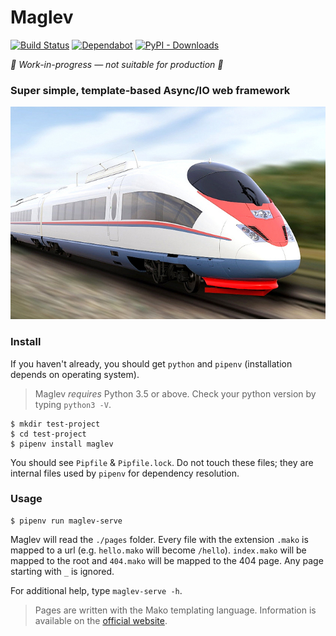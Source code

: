 # Maglev

[![Build Status](https://travis-ci.org/jwinnie/maglev.svg?branch=master)](https://travis-ci.org/jwinnie/maglev)
[![Dependabot](https://badgen.net/badge/Dependabot/enabled/green?icon=dependabot)](https://dependabot.com/)
[![PyPI - Downloads](https://img.shields.io/pypi/dm/maglev.svg)](https://pypi.org/project/maglev)


*🚧 Work-in-progress &mdash; not suitable for production 🚧*
### Super simple, template-based Async/IO web framework
![](train.jpg)

### Install
If you haven't already, you should get `python` and `pipenv` (installation depends on operating system).
> Maglev *requires* Python 3.5 or above. Check your python version by typing `python3 -V`.

```
$ mkdir test-project
$ cd test-project
$ pipenv install maglev
```
You should see `Pipfile` & `Pipfile.lock`. Do not touch these files; they are internal files used by `pipenv` for dependency resolution.

### Usage
```
$ pipenv run maglev-serve
```

Maglev will read the `./pages` folder. Every file with the extension `.mako` is mapped to a url (e.g. `hello.mako` will become `/hello`). `index.mako` will be mapped to the root and `404.mako` will be mapped to the 404 page. Any page starting with `_` is ignored.

For additional help, type `maglev-serve -h`.

> Pages are written with the Mako templating language. Information is available on the [official website](http://www.makotemplates.org/).
